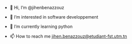 - 👋 Hi, I’m @jihenbenazzouz
- 👀 I’m interested in software developpement
- 🌱 I’m currently learning python

- 📫 How to reach me jihen.benazzouz@etudiant-fst.utm.tn

<!---
jihenbenazzouz/jihenbenazzouz is a ✨ special ✨ repository because its `README.md` (this file) appears on your GitHub profile.
You can click the Preview link to take a look at your changes.
--->
